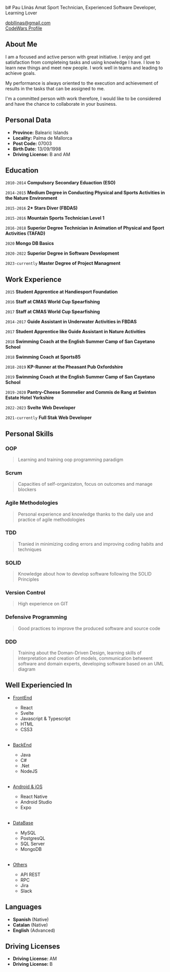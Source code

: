 b# Pau Llinàs Amat
Sport Technician, Experienced Software Developer, Learning Lover

<div id="webaddress">
<a href="mailto:dpbllinas@gmail.com">dpbllinas@gmail.com</a>
</div>
<div id="webaddress">
<a href="https://www.codewars.com/users/Paulk123" target="_blank">CodeWars Profile</a>
</div>

## About Me
I am a focused and active person with great initiative. I enjoy and get satisfaction from completeing tasks and using knowledge I have. I love to learn new things and meet new people. I work well in teams and leading to achieve goals. 

My performance is always oriented to the execution and achievement of results in the tasks that can be assigned to me. 

I'm a committed person with work therefore, I would like to be considered and have the chance to collaborate in your business.


## Personal Data

*  __Province:__ Balearic Islands
* __Locality:__ Palma de Mallorca
* __Post Code:__ 07003
*  __Birth Date:__ 13/09/1998
*  __Driving License:__ B and AM


##  Education

`2010-2014`
__Compulsory Secondary Eduaction (ESO)__

`2014-2015`
__Medium Degree in Conducting Physical and Sports Activities in the Nature Environment__

`2015-2016`
__2* Stars Diver (FBDAS)__

`2015-2016`
__Mountain Sports Technician Level 1__

`2016-2018`
__Superior Degree Technician in Animation of Physical and Sport Activities (TAFAD)__

`2020`
__Mongo DB Basics__

`2020-2022` 
__Superior Degree in Software Development__

`2023-currently`
__Master Degree of Project Managment__


## Work Experience

`2015` 
__Student Apprentice at Handiesport Foundation__

`2016`
__Staff at CMAS World Cup Spearfishing__

`2017`
__Staff at CMAS World Cup Spearfishing__

`2014-2017`
__Guide Assistant in Underwater Activities in FBDAS__

`2017`
__Student Apprentice like Guide Assistant in Nature Activities__

`2018`
__Swimming Coach at the English Summer Camp of San Cayetano School__ 

`2018`
__Swimming Coach at Sports85__

`2018-2019`
__KP-Runner at the Pheasant Pub Oxfordshire__

`2019`
__Swimming Coach at the English Summer Camp of San Cayetano School__

`2019-2020`
__Pantry-Cheese Sommelier and Commis de Rang at Swinton Estate Hotel Yorkshire__

`2022-2023`
__Svelte Web Developer__

`2021-currently`
__Full Stak Web Developer__

## Personal Skills

### __OOP__

> Learning and training oop programming paradigm

### __Scrum__

> Capacities of self-organizaton, focus on outcomes and manage blockers 

### __Agile Methodologies__

> Personal experience and knowledge thanks to the daily use and practice of agile methodologies

### __TDD__

> Tranied in minimizing coding errors and improving coding habits and techniques

### __SOLID__ 

> Knowledge about how to develop software following the SOLID Principles

### __Version Control__

> High experience on GIT

### __Defensive Programming__

> Good practices to improve the produced software and source code

### __DDD__

> Training about the Doman-Driven Design, learning skills of interpretation and creation of models, communication betweent software and domain experts, developing software based on an UML diagram

## Well Experiencied In

- <u>FrontEnd</u>
    - React
    - Svelte
    - Javascript & Typescript
    - HTML
    - CSS3

    </br>

- <u>BackEnd</u>
    - Java
    - C#
    - .Net
    - NodeJS

    </br>

- <u>Android & iOS</u>
    - React Native
    - Android Studio
    - Expo

    </br>

- <u>DataBase</u>
    - MySQL
    - PostgresQL
    - SQL Server
    - MongoDB

    </br>

- <u>Others</u>
    - API REST
    - RPC
    - Jira
    - Slack

## Languages

* __Spanish__ (Native)
* __Catalan__ (Native)
* __English__ (Advanced)

## Driving Licenses

* __Driving License:__ AM
* __Driving License:__ B